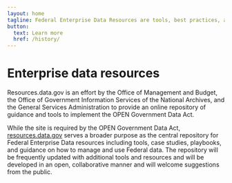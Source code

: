 ```yaml
---
layout: home
tagline: Federal Enterprise Data Resources are tools, best practices, and schema standards to facilitate the adoption of open data practices across the federal government
button:
  text: Learn more
  href: /history/
---
```

# Enterprise data resources

Resources.data.gov is an effort by the Office of Management and Budget, the
Office of Government Information Services of the National Archives, and the
General Services Administration to provide an online repository of guidance and
tools to implement the OPEN Government Data Act.

While the site is required by the OPEN Government Data Act,
[resources.data.gov](https://resources.data.gov/) serves a broader purpose as
the central repository for Federal Enterprise Data resources including tools,
case studies, playbooks, and guidance on how to manage and use Federal data. The
repository will be frequently updated with additional tools and resources and
will be developed in an open, collaborative manner and will welcome suggestions
from the public.
